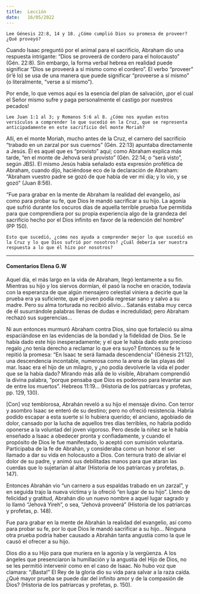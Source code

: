```yaml
---
title:  Lección
date:   16/05/2022
---
```


`Lee Génesis 22:8, 14 y 18. ¿Cómo cumplió Dios su promesa de proveer? ¿Qué proveyó?`

Cuando Isaac preguntó por el animal para el sacrificio, Abraham dio una respuesta intrigante: “Dios se proveerá de cordero para el holocausto” (Gén. 22:8). Sin embargo, la forma verbal hebrea en realidad puede significar “Dios se proveerá a sí mismo como el cordero”. El verbo “proveer” (ir’é lo) se usa de una manera que puede significar “proveerse a sí mismo” (o literalmente, “verse a sí mismo”).

Por ende, lo que vemos aquí es la esencia del plan de salvación, ¡por el cual el Señor mismo sufre y paga personalmente el castigo por nuestros pecados!

`Lee Juan 1:1 al 3; y Romanos 5:6 al 8. ¿Cómo nos ayudan estos versículos a comprender lo que sucedió en la Cruz, que se representa anticipadamente en este sacrificio del monte Moriah?`

Allí, en el monte Moriah, mucho antes de la Cruz, el carnero del sacrificio “trabado en un zarzal por sus cuernos” (Gén. 22:13) apuntaba directamente a Jesús. Él es aquel que es “provisto” aquí; como Abraham explica más tarde, “en el monte de Jehová será provisto” (Gén. 22:14; o “será visto”, según JBS). El mismo Jesús había señalado esta expresión profética de Abraham, cuando dijo, haciéndose eco de la declaración de Abraham: “Abraham vuestro padre se gozó de que había de ver mi día; y lo vio, y se gozó” (Juan 8:56).

“Fue para grabar en la mente de Abraham la realidad del evangelio, así como para probar su fe, que Dios le mandó sacrificar a su hijo. La agonía que sufrió durante los oscuros días de aquella terrible prueba fue permitida para que comprendiera por su propia experiencia algo de la grandeza del sacrificio hecho por el Dios infinito en favor de la redención del hombre” (PP 150).

`Esto que sucedió, ¿cómo nos ayuda a comprender mejor lo que sucedió en la Cruz y lo que Dios sufrió por nosotros? ¿Cuál debería ser nuestra respuesta a lo que él hizo por nosotros?`

---

#### Comentarios Elena G.W

Aquel día, el más largo en la vida de Abraham, llegó lentamente a su fin. Mientras su hijo y los siervos dormían, él pasó la noche en oración, todavía con la esperanza de que algún mensajero celestial viniera a decirle que la prueba era ya suficiente, que el joven podía regresar sano y salvo a su madre. Pero su alma torturada no recibió alivio… Satanás estaba muy cerca de él susurrándole palabras llenas de dudas e incredulidad; pero Abraham rechazó sus sugerencias…

Ni aun entonces murmuró Abraham contra Dios, sino que fortaleció su alma espaciándose en las evidencias de la bondad y la fidelidad de Dios. Se le había dado este hijo inesperadamente; y el que le había dado este precioso regalo ¿no tenía derecho a reclamar lo que era suyo? Entonces su fe le repitió la promesa: “En Isaac te será llamada descendencia” (Génesis 21:12), una descendencia incontable, numerosa como la arena de las playas del mar. Isaac era el hijo de un milagro, y ¿no podía devolverle la vida el poder que se la había dado? Mirando más allá de lo visible, Abraham comprendió la divina palabra, “porque pensaba que Dios es poderoso para levantar aun de entre los muertos”. Hebreos 11:19… (Historia de los patriarcas y profetas, pp. 129, 130).

[Con] voz temblorosa, Abrahán reveló a su hijo el mensaje divino. Con terror y asombro Isaac se enteró de su destino; pero no ofreció resistencia. Habría podido escapar a esta suerte si lo hubiera querido; el anciano, agobiado de dolor, cansado por la lucha de aquellos tres días terribles, no habría podido oponerse a la voluntad del joven vigoroso. Pero desde la niñez se le había enseñado a Isaac a obedecer pronta y confiadamente, y cuando el propósito de Dios le fue manifestado, lo aceptó con sumisión voluntaria. Participaba de la fe de Abrahán, y consideraba como un honor el ser llamado a dar su vida en holocausto a Dios. Con ternura trató de aliviar el dolor de su padre, y animó sus debilitadas manos para que ataran las cuerdas que lo sujetarían al altar (Historia de los patriarcas y profetas, p. 147).

Entonces Abrahán vio “un carnero a sus espaldas trabado en un zarzal”, y en seguida trajo la nueva víctima y la ofreció “en lugar de su hijo”. Lleno de felicidad y gratitud, Abrahán dio un nuevo nombre a aquel lugar sagrado y lo llamó “Jehová Yireh”, o sea, “Jehová proveerá” (Historia de los patriarcas y profetas, p. 148).

Fue para grabar en la mente de Abrahán la realidad del evangelio, así como para probar su fe, por lo que Dios le mandó sacrificar a su hijo… Ninguna otra prueba podría haber causado a Abrahán tanta angustia como la que le causó el ofrecer a su hijo.

Dios dio a su Hijo para que muriera en la agonía y la vergüenza. A los ángeles que presenciaron la humillación y la angustia del Hijo de Dios, no se les permitió intervenir como en el caso de Isaac. No hubo voz que clamara: “¡Basta!” El Rey de la gloria dio su vida para salvar a la raza caída. ¿Qué mayor prueba se puede dar del infinito amor y de la compasión de Dios? (Historia de los patriarcas y profetas, p. 150).